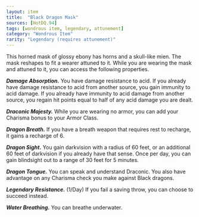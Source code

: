 ```yaml
---
layout: item
title:  "Black Dragon Mask"
sources: [HotDQ.94]
tags: [wondrous item, legendary, attunement]
category: "Wondrous Item"
rarity: "Legendary (requires attunement)"
---
```


This horned mask of glossy ebony has horns and a skull-like mien. The mask reshapes to fit a wearer attuned to it. While you are wearing the mask and attuned to it, you can access the following properties.

**_Damage Absorption._** You have damage resistance to acid. If you already have damage resistance to acid from another source, you gain immunity to acid damage. If you already have immunity to acid damage from another source, you regain hit points equal to half of any acid damage you are dealt.

**_Draconic Majesty._** While you are wearing no armor, you can add your Charisma bonus to your Armor Class.

**_Dragon Breath._** If you have a breath weapon that requires rest to recharge, it gains a recharge of 6.

**_Dragon Sight._** You gain darkvision with a radius of 60 feet, or an additional 60 feet of darkvision if you already have that sense. Once per day, you can gain blindsight out to a range of 30 feet for 5 minutes.

**_Dragon Tongue._** You can speak and understand Draconic. You also have advantage on any Charisma check you make against Black dragons.

**_Legendary Resistance._** (1/Day) If you fail a saving throw, you can choose to succeed instead.

**_Water Breathing._** You can breathe underwater.